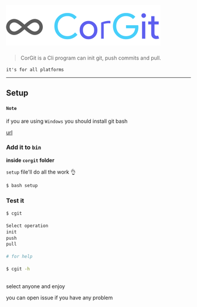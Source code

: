 # [<img src=".github/CG.svg">](#)

> CorGit is a Cli program can init git, push commits and pull.

`it's for all platforms`

---

## Setup

#### **`Note`**

if you are using `Windows` you should install git bash

[url](https://git-scm.com/download/win)

### Add it to `bin`

**inside `corgit` folder**

`setup` file'll do all the work 👌

```bash
$ bash setup
```

### Test it

```bash
$ cgit

Select operation
init
push
pull

# for help

$ cgit -h



```

select anyone and enjoy

you can open issue if you have any problem
